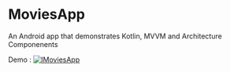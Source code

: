 # MoviesApp
 An Android app that demonstrates Kotlin, MVVM and Architecture Componenents


Demo : 
[![IMoviesApp](https://img.youtube.com/vi/mHREL2YHV14/0.jpg)](https://www.youtube.com/watch?v=mHREL2YHV14)
